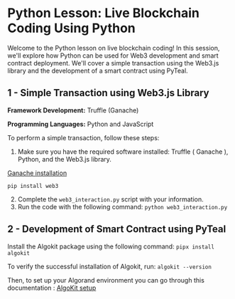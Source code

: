 # Python Lesson: Live Blockchain Coding Using Python

Welcome to the Python lesson on live blockchain coding! In this session, we'll explore how Python can be used for Web3 development and smart contract deployment. We'll cover a simple transaction using the Web3.js library and the development of a smart contract using PyTeal.

## 1 - Simple Transaction using Web3.js Library

**Framework Development:** Truffle (Ganache)

**Programming Languages:** Python and JavaScript

To perform a simple transaction, follow these steps:

1. Make sure you have the required software installed: Truffle ( Ganache ), Python, and the Web3.js library.

   
[Ganache installation](https://trufflesuite.com/ganache/)

`pip install web3`

2. Complete the `web3_interaction.py` script with your information.
3. Run the code with the following command:
   `python web3_interaction.py`

## 2 - Development of Smart Contract using PyTeal

Install the Algokit package using the following command:
`pipx install algokit`

To verify the successful installation of Algokit, run:
`algokit --version`

Then, to set up your Algorand environment you can go through this documentation : [AlgoKit setup](https://developer.algorand.org/docs/get-started/algokit/)

